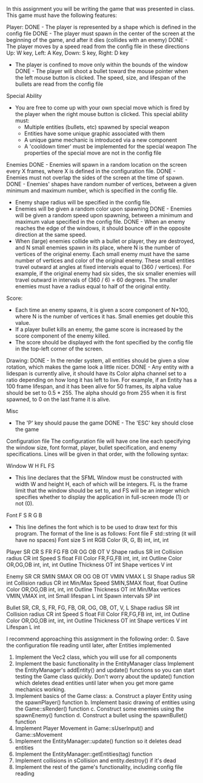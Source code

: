 In this assignment you will be writing the game that was presented in class.
This game must have the following features:

Player:
DONE - The player is represented by a shape which is defined in the config file
DONE - The player must spawn in the center of the screen at the beginning of the game, and after it dies (collides with an enemy)
DONE - The player moves by a speed read from the config file in these directions
  Up: W key, Left: A Key, Down: S key, Right: D key
- The player is confined to move only within the bounds of the window
DONE - The player will shoot a bullet toward the mouse pointer when the left mouse button is clicked. The speed, size, and lifespan of the bullets are read
  from the config file

Special Ability
- You are free to come up with your own special move which is fired by the player when the right mouse button is clicked. This special ability must:
    - Multiple entities (bullets, etc) spawned by special weapon
    - Entities have some unique graphic associated with them
    - A unique game mechanic is introduced via a new component
    - A 'cooldown timer' must be implemented for the special weapon
  The properties of the special move are not in the config file

Enemies
DONE - Enemies will spawn in a random location on the screen every X frames, where X is defined in the configuration file.
DONE - Enemies must not overlap the sides of the screen at the time of spawn.
DONE - Enemies' shapes have random number of vertices, between a given minimum and maximum number, which is specified in the config file.
- Enemy shape radius will be specified in the config file.
- Enemies will be given a random color upon spawning
DONE - Enemies will be given a random speed upon spawning, between a minimum and maximum value specified in the config file.
DONE - When an enemy reaches the edge of the windows, it should bounce off in the opposite direction at the same speed.
- When (large) enemies collide with a bullet or player, they are destroyed, and N small enemies spawn in its place, where
  N is the number of vertices of the original enemy. Each small enemy must have the same number of vertices and color of
  the original enemy. These small entities travel outward at angles at fixed intervals equal to (360 / vertices).
  For example, if the original enemy had six sides, the six smaller enemies will travel outward in intervals of
  (360 / 6) = 60 degrees. The smaller enemies must have a radius equal to half of the original entity.

Score:
- Each time an enemy spawns, it is given a score component of N*100, where N is the number of vertices it has. Small enemies get double this value.
- If a player bullet kills an enemy, the game score is increased by the score component of the enemy killed.
- The score should be displayed with the font specified by the config file in the top-left corner of the screen.

Drawing:
DONE - In the render system, all entities should be given a slow rotation, which makes the game look a little nicer.
DONE - Any entity with a lidespan is currently alive, it should have its Color alpha channel set to a ratio depending on how long it has left to live.
  For example, if an Entity has a 100 frame lifespan, and it has been alive for 50 frames, its alpha value should be set to 0.5 * 255.
  The alpha should go from 255 when it is first spawned, to 0 on the last frame it is alive.

Misc
- The 'P' key should pause the game
DONE - The 'ESC' key should close the game 

Configuration file
The configuration file will have one line each specifying the window size, font format, player, bullet specification, and enemy
specifications. Lines will be given in that order, with the following syntax:

Window W H FL FS
- This line declares that the SFML Window must be constructed with width W and height H, each of which will be integers. FL is the frame limit 
  that the window should be set to, and FS will be an integer which specifies whether to display the application in full-screen mode (1) or not (0).

Font F S R G B
- This line defines the font which is to be used to draw text for this program. The format of the line is as follows:
  Font file      F            std::string (it will have no spaces)
  Font size      S            int
  RGB Color      (R, G, B)    int, int, int

Player SR CR S FR FG FB OR OG OB OT V
  Shape radius        SR          int
  Collision radius    CR          int
  Speed               S           float
  Fill Color          FR,FG,FB    int, int, int
  Outline Color       OR,OG,OB    int, int, int
  Outline Thickness   OT          int
  Shape vertices      V           int

Enemy SR CR SMIN SMAX OR OG OB OT VMIN VMAX L SI
  Shape radius        SR          int
  Collision radius    CR          int
  Min/Max Speed       SMIN,SMAX   float, float
  Outline Color       OR,OG,OB    int, int, int
  Outline Thickness   OT          int
  Min/Max vertices    VMIN,VMAX   int, int
  Small lifespan      L           int
  Spawn intervals     SP          int

Bullet SR, CR, S, FR, FG, FB, OR, OG, OB, OT, V, L
  Shape radius        SR          int
  Collision radius    CR          int
  Speed               S           float
  Fill Color          FR,FG,FB    int, int, int
  Outline Color       OR,OG,OB    int, int, int
  Outline Thickness   OT          int
  Shape vertices      V           int
  Lifespan            L           int

I recommend approaching this assignment in the following order:
0. Save the configuration file reading until later, after Entities implemented
1. Implement the Vec2 class, which you will use for all components
2. Implement the basic functionality in the EntityManager class
   Implement the EntityManager's addEntity() and update() functions so you can
   start testing the Game class quickly. Don't worry about the update()
   function which deletes dead entities until later when you get more game
   mechanics working.
3. Implement basics of the Game class:
   a. Construct a player Entity using the spawnPlayer() function
   b. Implement basic drawing of entities using the Game::sRender() function
   c. Construct some enemies using the spawnEnemy() function
   d. Construct a bullet using the spawnBullet() function
4. Implement Player Movement in Game::sUserInput() and Game::sMovement
5. Implement the EntityManager::update() function so it deletes dead entities
6. Implement the EntityManager::getEntities(tag) function
7. Implement collisions in sCollision and entity.destroy() if it's dead
8. Implement the rest of the game's functionality, including config file reading
